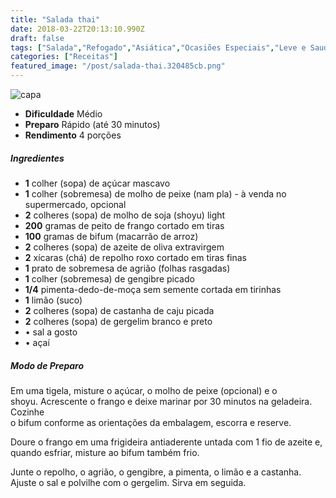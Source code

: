 ```yaml
---
title: "Salada thai"
date: 2018-03-22T20:13:10.990Z
draft: false
tags: ["Salada","Refogado","Asiática","Ocasiões Especiais","Leve e Saudável","receita","receita leve","receita saudável"]
categories: ["Receitas"]
featured_image: "/post/salada-thai.320485cb.png"
---
```


![capa](/post/salada-thai.320485cb.png)

*   **Dificuldade** Médio
*   **Preparo** Rápido (até 30 minutos)
*   **Rendimento** 4 porções

##### Ingredientes

*   **1** colher (sopa) de açúcar mascavo
*   **1** colher (sobremesa) de molho de peixe (nam pla) - à venda no supermercado, opcional
*   **2** colheres (sopa) de molho de soja (shoyu) light
*   **200** gramas de peito de frango cortado em tiras
*   **100** gramas de bifum (macarrão de arroz)
*   **2** colheres (sopa) de azeite de oliva extravirgem
*   **2** xícaras (chá) de repolho roxo cortado em tiras finas
*   **1** prato de sobremesa de agrião (folhas rasgadas)
*   **1** colher (sobremesa) de gengibre picado
*   **1/4** pimenta-dedo-de-moça sem semente cortada em tirinhas
*   **1** limão (suco)
*   **2** colheres (sopa) de castanha de caju picada
*   **2** colheres (sopa) de gergelim branco e preto
*   • sal a gosto
*   • açaí

##### Modo de Preparo

Em uma tigela, misture o açúcar, o molho de peixe (opcional) e o shoyu. Acrescente o frango e deixe marinar por 30 minutos na geladeira. Cozinhe  
o bifum conforme as orientações da embalagem, escorra e reserve.

Doure o frango em uma frigideira antiaderente untada com 1 fio de azeite e, quando esfriar, misture ao bifum também frio.

Junte o repolho, o agrião, o gengibre, a pimenta, o limão e a castanha. Ajuste o sal e polvilhe com o gergelim. Sirva em seguida.
